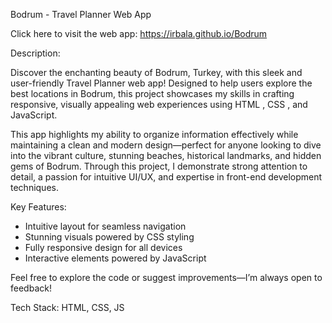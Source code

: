 Bodrum - Travel Planner Web App

Click here to visit the web app: https://irbala.github.io/Bodrum

Description:

Discover the enchanting beauty of Bodrum, Turkey, with this sleek and user-friendly Travel Planner web app! 
Designed to help users explore the best locations in Bodrum, this project showcases my skills in crafting responsive, visually appealing web experiences using HTML , CSS , and JavaScript.

This app highlights my ability to organize information effectively while maintaining a clean and modern design—perfect for anyone looking to dive into the vibrant culture, stunning beaches, historical landmarks, and hidden gems of Bodrum.
Through this project, I demonstrate strong attention to detail, a passion for intuitive UI/UX, and expertise in front-end development techniques.

Key Features:

- Intuitive layout for seamless navigation
- Stunning visuals powered by CSS styling
- Fully responsive design for all devices
- Interactive elements powered by JavaScript

Feel free to explore the code or suggest improvements—I’m always open to feedback!

Tech Stack: HTML, CSS, JS
